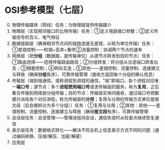 


# OSI参考模型（七层）
0. 物理传输媒体（网线）任务：为物理层提供传输媒介
1. 物理层（实现相邻接口的比特传输）任务：①定义电路接口参数；②定义传输信号的含义、电气特征
2. 数据链路层（确保相邻节点间的链路连接无差错，以帧为单位传输）任务：①差错控制——检错+丢弃+重传②流量控制：协调两个节点的速率
3. 网络层（把**分组**（数据报，是传输单位）从源节点转发到目的节点）任务：①路由选择——选择传输路由路径；②分组转发：将分组从合适端口转发出去；③拥塞控制；④网际互连；⑤其他——差错控制、流量控制、连接建立与释放（确保**分组**有序）、可靠传输管理（接收方返回每个分组的确认信息）
4. 传输层（端到端通信，或称进程到进程的通信，"端"即端口，各个进程对应唯一**端口号**；源节点：多个**进程使用端口号**请求传输层的服务，称为**复用**，之后集合传输到网络层分组传输；目的节点：传输层实体间接收，通过端口号把数据分派给各个对应进程，称为传输层的**分用**；复用与分用的传输方式单位是报文段（后会被拆分为多个分组））任务：①复用与分用；②其他：其他——差错控制、流量控制、连接建立与释放（确保**报文段**有序）、可靠传输管理
5. 会话层任务：会话管理——管理进程间会话，通信失效时从检查点继续恢复通信
6. 表示层任务：数据格式转化——解决不同主机上信息表示方式不同的问题（通过编码转换、压缩/解压、加密/解密）
7. 应用层



<!--stackedit_data:
eyJoaXN0b3J5IjpbMTk4MTM5NjI5OCw3Mjc3MTM1NTYsMjA0MD
I5NzYyMl19
-->
